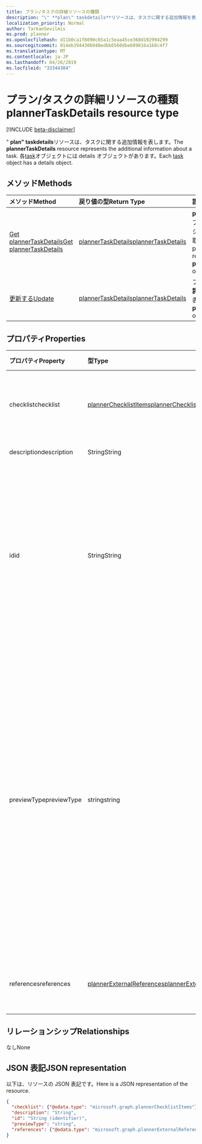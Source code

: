 ```yaml
---
title: プラン/タスクの詳細リソースの種類
description: "\" **plan\" taskdetails**リソースは、タスクに関する追加情報を表します。 各 task オブジェクトには details オブジェクトがあります。"
localization_priority: Normal
author: TarkanSevilmis
ms.prod: planner
ms.openlocfilehash: d11b0ca1f6090c65a1c5eaa45ce368d102994299
ms.sourcegitcommit: 014eb3944306948edbb6560dbe689816a168c4f7
ms.translationtype: MT
ms.contentlocale: ja-JP
ms.lasthandoff: 04/26/2019
ms.locfileid: "33344384"
---
```

# <a name="plannertaskdetails-resource-type"></a><span data-ttu-id="4fe6e-104">プラン/タスクの詳細リソースの種類</span><span class="sxs-lookup"><span data-stu-id="4fe6e-104">plannerTaskDetails resource type</span></span>

[!INCLUDE [beta-disclaimer](../../includes/beta-disclaimer.md)]

<span data-ttu-id="4fe6e-105">" **plan" taskdetails**リソースは、タスクに関する追加情報を表します。</span><span class="sxs-lookup"><span data-stu-id="4fe6e-105">The **plannerTaskDetails** resource represents the additional information about a task.</span></span> <span data-ttu-id="4fe6e-106">各[task](plannertask.md)オブジェクトには details オブジェクトがあります。</span><span class="sxs-lookup"><span data-stu-id="4fe6e-106">Each [task](plannertask.md) object has a details object.</span></span>


## <a name="methods"></a><span data-ttu-id="4fe6e-107">メソッド</span><span class="sxs-lookup"><span data-stu-id="4fe6e-107">Methods</span></span>

| <span data-ttu-id="4fe6e-108">メソッド</span><span class="sxs-lookup"><span data-stu-id="4fe6e-108">Method</span></span>           | <span data-ttu-id="4fe6e-109">戻り値の型</span><span class="sxs-lookup"><span data-stu-id="4fe6e-109">Return Type</span></span>    |<span data-ttu-id="4fe6e-110">説明</span><span class="sxs-lookup"><span data-stu-id="4fe6e-110">Description</span></span>|
|:---------------|:--------|:----------|
|[<span data-ttu-id="4fe6e-111">Get plannerTaskDetails</span><span class="sxs-lookup"><span data-stu-id="4fe6e-111">Get plannerTaskDetails</span></span>](../api/plannertaskdetails-get.md) | [<span data-ttu-id="4fe6e-112">plannerTaskDetails</span><span class="sxs-lookup"><span data-stu-id="4fe6e-112">plannerTaskDetails</span></span>](plannertaskdetails.md) |<span data-ttu-id="4fe6e-113">**plan**オブジェクトのプロパティとリレーションシップを読み取ります。</span><span class="sxs-lookup"><span data-stu-id="4fe6e-113">Read properties and relationships of **plannerTaskDetails** object.</span></span>|
|[<span data-ttu-id="4fe6e-114">更新する</span><span class="sxs-lookup"><span data-stu-id="4fe6e-114">Update</span></span>](../api/plannertaskdetails-update.md) | [<span data-ttu-id="4fe6e-115">plannerTaskDetails</span><span class="sxs-lookup"><span data-stu-id="4fe6e-115">plannerTaskDetails</span></span>](plannertaskdetails.md)    |<span data-ttu-id="4fe6e-116">プランの更新方法の**詳細**オブジェクトを表示します。</span><span class="sxs-lookup"><span data-stu-id="4fe6e-116">Update **plannerTaskDetails** object.</span></span> |

## <a name="properties"></a><span data-ttu-id="4fe6e-117">プロパティ</span><span class="sxs-lookup"><span data-stu-id="4fe6e-117">Properties</span></span>
| <span data-ttu-id="4fe6e-118">プロパティ</span><span class="sxs-lookup"><span data-stu-id="4fe6e-118">Property</span></span>     | <span data-ttu-id="4fe6e-119">型</span><span class="sxs-lookup"><span data-stu-id="4fe6e-119">Type</span></span>   |<span data-ttu-id="4fe6e-120">説明</span><span class="sxs-lookup"><span data-stu-id="4fe6e-120">Description</span></span>|
|:---------------|:--------|:----------|
|<span data-ttu-id="4fe6e-121">checklist</span><span class="sxs-lookup"><span data-stu-id="4fe6e-121">checklist</span></span>|[<span data-ttu-id="4fe6e-122">plannerChecklistItems</span><span class="sxs-lookup"><span data-stu-id="4fe6e-122">plannerChecklistItems</span></span>](plannerchecklistitems.md)|<span data-ttu-id="4fe6e-123">タスク上のチェックリスト項目のコレクション。</span><span class="sxs-lookup"><span data-stu-id="4fe6e-123">The collection of checklist items on the task.</span></span>|
|<span data-ttu-id="4fe6e-124">description</span><span class="sxs-lookup"><span data-stu-id="4fe6e-124">description</span></span>|<span data-ttu-id="4fe6e-125">String</span><span class="sxs-lookup"><span data-stu-id="4fe6e-125">String</span></span>|<span data-ttu-id="4fe6e-126">タスクの説明</span><span class="sxs-lookup"><span data-stu-id="4fe6e-126">Description of the task</span></span>|
|<span data-ttu-id="4fe6e-127">id</span><span class="sxs-lookup"><span data-stu-id="4fe6e-127">id</span></span>|<span data-ttu-id="4fe6e-128">String</span><span class="sxs-lookup"><span data-stu-id="4fe6e-128">String</span></span>| <span data-ttu-id="4fe6e-129">読み取り専用です。</span><span class="sxs-lookup"><span data-stu-id="4fe6e-129">Read-only.</span></span> <span data-ttu-id="4fe6e-130">タスクの詳細の ID。</span><span class="sxs-lookup"><span data-stu-id="4fe6e-130">ID of the task details.</span></span> <span data-ttu-id="4fe6e-131">28 文字長で、大文字と小文字の区別があります。</span><span class="sxs-lookup"><span data-stu-id="4fe6e-131">It is 28 characters long and case-sensitive.</span></span> <span data-ttu-id="4fe6e-132">[書式検証](tasks-identifiers-disclaimer.md)はサービスによって行われます。</span><span class="sxs-lookup"><span data-stu-id="4fe6e-132">[Format validation](tasks-identifiers-disclaimer.md) is done on the service.</span></span>|
|<span data-ttu-id="4fe6e-133">previewType</span><span class="sxs-lookup"><span data-stu-id="4fe6e-133">previewType</span></span>|<span data-ttu-id="4fe6e-134">string</span><span class="sxs-lookup"><span data-stu-id="4fe6e-134">string</span></span>|<span data-ttu-id="4fe6e-p104">タスクに表示されるプレビューの種類を設定します。使用可能な値: `automatic`、`noPreview`、`checklist`、`description`、`reference`。`automatic` に設定すると、タスクを表示しているアプリによって表示するプレビューが選択されます。</span><span class="sxs-lookup"><span data-stu-id="4fe6e-p104">This sets the type of preview that shows up on the task. Possible values are: `automatic`, `noPreview`, `checklist`, `description`, `reference`. When set to `automatic` the displayed preview is chosen by the app viewing the task.</span></span>|
|<span data-ttu-id="4fe6e-138">references</span><span class="sxs-lookup"><span data-stu-id="4fe6e-138">references</span></span>|[<span data-ttu-id="4fe6e-139">plannerExternalReferences</span><span class="sxs-lookup"><span data-stu-id="4fe6e-139">plannerExternalReferences</span></span>](plannerexternalreferences.md)|<span data-ttu-id="4fe6e-140">タスク上の参照のコレクションです。</span><span class="sxs-lookup"><span data-stu-id="4fe6e-140">The collection of references on the task.</span></span>|

## <a name="relationships"></a><span data-ttu-id="4fe6e-141">リレーションシップ</span><span class="sxs-lookup"><span data-stu-id="4fe6e-141">Relationships</span></span>
<span data-ttu-id="4fe6e-142">なし</span><span class="sxs-lookup"><span data-stu-id="4fe6e-142">None</span></span>


## <a name="json-representation"></a><span data-ttu-id="4fe6e-143">JSON 表記</span><span class="sxs-lookup"><span data-stu-id="4fe6e-143">JSON representation</span></span>
<span data-ttu-id="4fe6e-144">以下は、リソースの JSON 表記です。</span><span class="sxs-lookup"><span data-stu-id="4fe6e-144">Here is a JSON representation of the resource.</span></span>

<!-- {
  "blockType": "resource",
  "optionalProperties": [

  ],
  "@odata.type": "microsoft.graph.plannerTaskDetails"
}-->

```json
{
  "checklist": {"@odata.type": "microsoft.graph.plannerChecklistItems"},
  "description": "String",
  "id": "String (identifier)",
  "previewType": "string",
  "references": {"@odata.type": "microsoft.graph.plannerExternalReferences"}
}

```

<!-- uuid: 8fcb5dbc-d5aa-4681-8e31-b001d5168d79
2015-10-25 14:57:30 UTC -->
<!--
{
  "type": "#page.annotation",
  "description": "plannerTaskDetails resource",
  "keywords": "",
  "section": "documentation",
  "tocPath": "",
  "suppressions": []
}
-->
